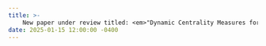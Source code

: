 ```yaml
---
title: >-
    New paper under review titled: <em>"Dynamic Centrality Measures for Water Distribution Network Hydraulics"</em>, first authored by the amazing Dr. <a href="https://scholar.google.com/citations?user=7rcH-NQAAAAJ&hl=en">MirSaleh Bahavarnia</a>.
date: 2025-01-15 12:00:00 -0400
---
```

